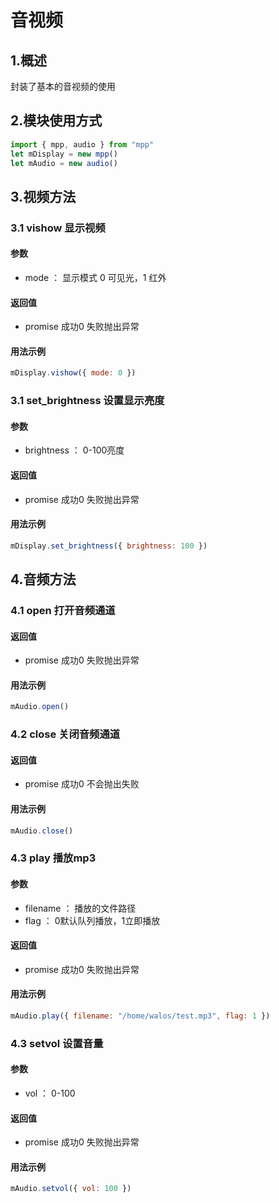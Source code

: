 # 音视频

## 1.概述

封装了基本的音视频的使用

## 2.模块使用方式

```javascript
import { mpp, audio } from "mpp"
let mDisplay = new mpp()
let mAudio = new audio()
```

## 3.视频方法

### 3.1 vishow 显示视频

#### 参数

- mode ： 显示模式 0 可见光，1 红外

#### 返回值

- promise 成功0 失败抛出异常

#### 用法示例

```javascript
mDisplay.vishow({ mode: 0 })
```

### 3.1 set_brightness 设置显示亮度

#### 参数

- brightness ： 0-100亮度

#### 返回值

- promise 成功0 失败抛出异常

#### 用法示例

```javascript
mDisplay.set_brightness({ brightness: 100 })
```

## 4.音频方法

### 4.1 open 打开音频通道

#### 返回值

- promise 成功0 失败抛出异常

#### 用法示例

```javascript
mAudio.open()
```

### 4.2 close 关闭音频通道

#### 返回值

- promise 成功0 不会抛出失败

#### 用法示例

```javascript
mAudio.close()
```

### 4.3 play 播放mp3

#### 参数

- filename ： 播放的文件路径
- flag ： 0默认队列播放，1立即播放

#### 返回值

- promise 成功0 失败抛出异常

#### 用法示例

```javascript
mAudio.play({ filename: "/home/walos/test.mp3", flag: 1 })
```

### 4.3 setvol 设置音量

#### 参数

- vol ： 0-100

#### 返回值

- promise 成功0 失败抛出异常

#### 用法示例

```javascript
mAudio.setvol({ vol: 100 })
```

